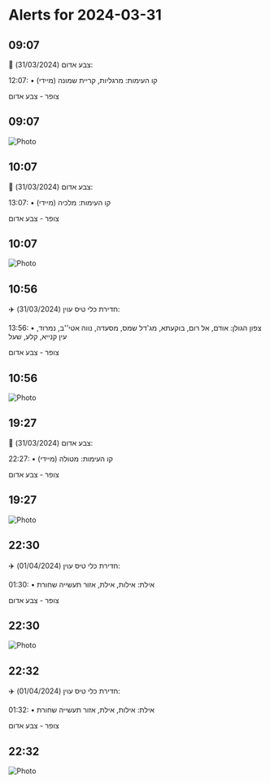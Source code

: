 # Alerts for 2024-03-31

## 09:07

🔴 צבע אדום (31/03/2024):

12:07:
• קו העימות: מרגליות, קריית שמונה (מיידי)

צופר - צבע אדום

## 09:07

![Photo](images/20101.jpg)

## 10:07

🔴 צבע אדום (31/03/2024):

13:07:
• קו העימות: מלכיה (מיידי)

צופר - צבע אדום

## 10:07

![Photo](images/20103.jpg)

## 10:56

✈️ חדירת כלי טיס עוין (31/03/2024):

13:56:
• צפון הגולן: אודם, אל רום, בוקעתא, מג'דל שמס, מסעדה, נווה אטי''ב, נמרוד, עין קנייא, קלע, שעל 

צופר - צבע אדום

## 10:56

![Photo](images/20105.jpg)

## 19:27

🔴 צבע אדום (31/03/2024):

22:27:
• קו העימות: מטולה (מיידי)

צופר - צבע אדום

## 19:27

![Photo](images/20107.jpg)

## 22:30

✈️ חדירת כלי טיס עוין (01/04/2024):

01:30:
• אילת: אילות, אילת, אזור תעשייה שחורת 

צופר - צבע אדום

## 22:30

![Photo](images/20109.jpg)

## 22:32

✈️ חדירת כלי טיס עוין (01/04/2024):

01:32:
• אילת: אילות, אילת, אזור תעשייה שחורת 

צופר - צבע אדום

## 22:32

![Photo](images/20111.jpg)

